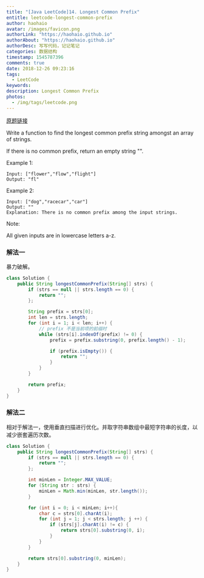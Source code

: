 ```yaml
---
title: "[Java LeetCode]14. Longest Common Prefix"
entitle: leetcode-longest-common-prefix
author: haohaio
avatar: /images/favicon.png
authorLink: "https://haohaio.github.io"
authorAbout: "https://haohaio.github.io"
authorDesc: 写写代码，记记笔记
categories: 数据结构
timestamp: 1545787396
comments: true
date: 2018-12-26 09:23:16
tags:
  - LeetCode
keywords:
description: Longest Common Prefix
photos:
  - /img/tags/leetcode.png
---
```


[原题链接](https://leetcode.com/problems/longest-common-prefix/)

Write a function to find the longest common prefix string amongst an array of strings.

If there is no common prefix, return an empty string "".

Example 1:

```code
Input: ["flower","flow","flight"]
Output: "fl"
```

Example 2:

```code
Input: ["dog","racecar","car"]
Output: ""
Explanation: There is no common prefix among the input strings.
```

Note:

All given inputs are in lowercase letters a-z.

### 解法一

暴力破解。

```java
class Solution {
    public String longestCommonPrefix(String[] strs) {
        if (strs == null || strs.length == 0) {
            return "";
        };

        String prefix = strs[0];
        int len = strs.length;
        for (int i = 1; i < len; i++) {
            // prefix 不是当前项的前缀时
            while (strs[i].indexOf(prefix) != 0) {
                prefix = prefix.substring(0, prefix.length() - 1);

                if (prefix.isEmpty()) {
                    return "";
                }
            }
        }

        return prefix;
    }
}
```

### 解法二

相对于解法一，使用垂直扫描进行优化。并取字符串数组中最短字符串的长度，以减少嵌套遍历次数。

```java
class Solution {
    public String longestCommonPrefix(String[] strs) {
        if (strs == null || strs.length == 0) {
            return "";
        };

        int minLen = Integer.MAX_VALUE;
        for (String str : strs) {
            minLen = Math.min(minLen, str.length());
        }

        for (int i = 0; i < minLen; i++){
            char c = strs[0].charAt(i);
            for (int j = 1; j < strs.length; j ++) {
                if (strs[j].charAt(i) != c) {
                    return strs[0].substring(0, i);
                }
            }
        }

        return strs[0].substring(0, minLen);
    }
}
```
